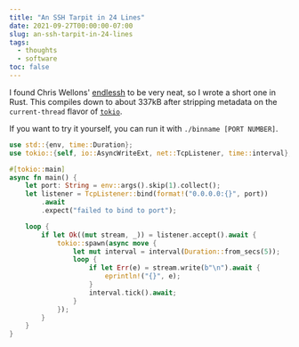 ```yaml
---
title: "An SSH Tarpit in 24 Lines"
date: 2021-09-27T00:00:00-07:00
slug: an-ssh-tarpit-in-24-lines
tags:
  - thoughts
  - software
toc: false
---
```


I found Chris Wellons' [endlessh](https://nullprogram.com/blog/2019/03/22/)
to be very neat, so I wrote a short one in Rust. This compiles down to about
337kB after stripping metadata on the `current-thread` flavor of [`tokio`](https://tokio.rs/).

If you want to try it yourself, you can run it with `./binname [PORT NUMBER]`.

```rs
use std::{env, time::Duration};
use tokio::{self, io::AsyncWriteExt, net::TcpListener, time::interval};

#[tokio::main]
async fn main() {
    let port: String = env::args().skip(1).collect();
    let listener = TcpListener::bind(format!("0.0.0.0:{}", port))
        .await
        .expect("failed to bind to port");

    loop {
        if let Ok((mut stream, _)) = listener.accept().await {
            tokio::spawn(async move {
                let mut interval = interval(Duration::from_secs(5));
                loop {
                    if let Err(e) = stream.write(b"\n").await {
                        eprintln!("{}", e);
                    }
                    interval.tick().await;
                }
            });
        }
    }
}
```
